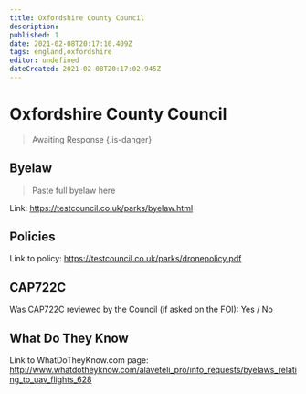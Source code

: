 ```yaml
---
title: Oxfordshire County Council
description:
published: 1
date: 2021-02-08T20:17:10.409Z
tags: england,oxfordshire
editor: undefined
dateCreated: 2021-02-08T20:17:02.945Z
---
```


# Oxfordshire County Council
>  Awaiting Response
> {.is-danger}

## Byelaw
> Paste full byelaw here

Link:
https://testcouncil.co.uk/parks/byelaw.html

## Policies
Link to policy:
https://testcouncil.co.uk/parks/dronepolicy.pdf

## CAP722C

Was CAP722C reviewed by the Council (if asked on the FOI): Yes / No

## What Do They Know

Link to WhatDoTheyKnow.com page:
http://www.whatdotheyknow.com/alaveteli_pro/info_requests/byelaws_relating_to_uav_flights_628

